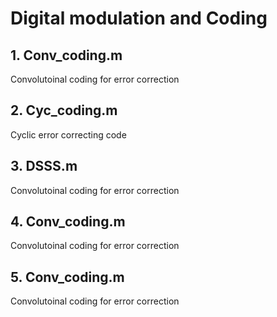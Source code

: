 # Digital modulation and Coding

## 1. Conv_coding.m
Convolutoinal coding for error correction


## 2. Cyc_coding.m
Cyclic error correcting code


## 3. DSSS.m
Convolutoinal coding for error correction


## 4. Conv_coding.m
Convolutoinal coding for error correction


## 5. Conv_coding.m
Convolutoinal coding for error correction
